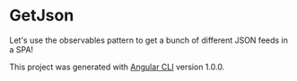 # GetJson
Let's use the observables pattern to get a bunch of different JSON feeds in a SPA!


This project was generated with [Angular CLI](https://github.com/angular/angular-cli) version 1.0.0.